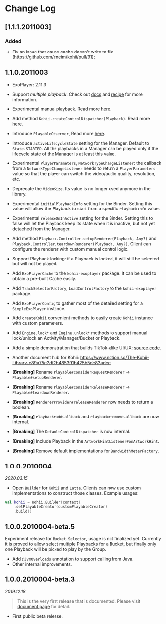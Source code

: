 # Change Log

## [1.1.1.2011003]

### Added

- Fix an issue that cause cache doesn't write to file (https://github.com/eneim/kohii/pull/91);

## 1.1.0.2011003

- ExoPlayer: 2.11.3
- Support _multiple playback_. Check out [docs](https://eneim.github.io/kohii/usage/advance/) and [recipe](https://www.notion.so/00ea153b5378454dbc7a104733cd01d9) for more information.
- Experimental manual playback. Read more [here](https://www.notion.so/Manual-playback-controller-in-Kohii-212927dd75de4971bc28d27e4b34911a).
- Add method `Kohii.createControlDispatcher(Playback)`. Read more [here](https://www.notion.so/Manual-playback-controller-in-Kohii-212927dd75de4971bc28d27e4b34911a#999cb7749ed74cf9aa1c2329c093401f).
- Introduce `PlayableObserver`, Read more [here](https://www.notion.so/8ebea74d5e3347c580209652f374247c).
- Introduce `activeLifecycleState` setting for the Manager. Default to `State.STARTED`. All the playbacks in a Manager can be played only if the lifecycle state of the Manager is at least this value.
- Experimental `PlayerParameters`, `NetworkTypeChangeListener`: the callback from a `NetworkTypeChangeListener` needs to return a `PlayerParameters` value so that the player can switch the video/audio quality, resolution, etc.  
- Deprecate the `VideoSize`. Its value is no longer used anymore in the library.
- Experimental `initialPlaybackInfo` setting for the Binder. Setting this value will allow the Playback to start from a specific `PlaybackInfo` value.
- Experimental `releaseOnInActive` setting for the Binder. Setting this to false will let the Playback keep its state when it is inactive, but not yet detached from the Manager.
- Add method `Playback.Controller.setupRenderer(Playback, Any?)` and `Playback.Controller.teardownRenderer(Playback, Any?)`. Client can configure the renderer with custom manual control logic.
- Support Playback locking: if a Playback is locked, it will still be selected but will not be played.
- Add `ExoPlayerCache` to the `kohii-exoplayer` package. It can be used to obtain a pre-built Cache easily.
- Add `TrackSelectorFactory`, `LoadControlFactory` to the `kohii-exoplayer` package.
- Add `ExoPlayerConfig` to gather most of the detailed setting for a `SimpleExoPlayer` instance.
- Add `createKohii` convenient methods to easily create `Kohii` instance with custom parameters.
- Add `Engine.lock*` and `Engine.unlock*` methods to support manual lock/unlock an Activity/Manager/Bucket or Playback.
- Add a simple demonstration that builds TikTok-alike UI/UX: [source code](https://github.com/eneim/kohii/tree/dev-v1/kohii-sample-tiktok).
- Another document hub for Kohii: https://www.notion.so/The-Kohii-Library-c89a75e2df2b485391b425b5dc83adce

- **[Breaking]** Rename `Playable#considerRequestRenderer` -> `Playable#setupRenderer`.
- **[Breaking]** Rename `Playable#considerReleaseRenderer` -> `Playable#teardownRenderer`.
- **[Breaking]** `RendererProvider#releaseRenderer` now needs to return a boolean.
- **[Breaking]** `Playback#addCallback` and `Playback#removeCallback` are now internal.
- **[Breaking]** The `DefaultControlDispatcher` is now internal.
- **[Breaking]** Include Playback in the `ArtworkHintListener#onArtworkHint`.
- **[Breaking]** Remove default implementations for `BandwidthMeterFactory`.

## 1.0.0.2010004

_2020.03.15_

- Open `Builder` for `Kohii` and `Latte`. Clients can now use custom implementations to construct
those classes. Example usages:

```Kotlin
val kohii = Kohii.Builder(context)
    .setPlayableCreator(customPlayableCreator)
    .build()
```

## 1.0.0.2010004-beta.5

Experiment release for `Bucket.Selector`, usage is not finalized yet. Currently it is proved to allow select multiple Playbacks for a Bucket, but finally only one Playback will be picked to play by the Group.

- Add `@JvmOverloads` annotation to support calling from Java.
- Other internal improvements.

## 1.0.0.2010004-beta.3

_2019.12.18_

> This is the very first release that is documented. Please visit [document page](https://eneim.github.io/kohii) for detail.

- First public beta release.
